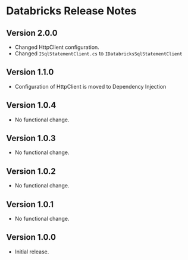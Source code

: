 # Databricks Release Notes

## Version 2.0.0

- Changed HttpClient configuration.
- Changed `ISqlStatementClient.cs` to `IDatabricksSqlStatementClient`

## Version 1.1.0

- Configuration of HttpClient is moved to Dependency Injection

## Version 1.0.4

- No functional change.

## Version 1.0.3

- No functional change.

## Version 1.0.2

- No functional change.

## Version 1.0.1

- No functional change.

## Version 1.0.0

- Initial release.

